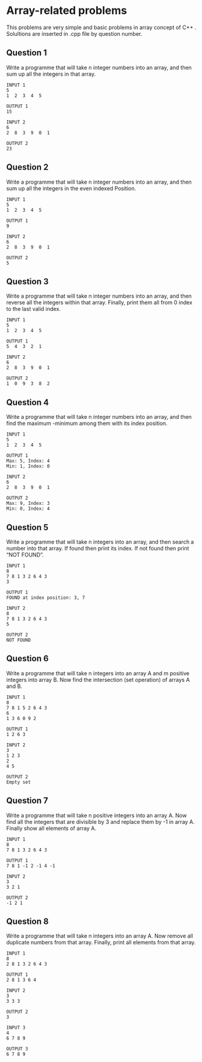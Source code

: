 
# Array-related problems
This problems are very simple and basic problems in array concept of C++ .
Solultions are inserted in .cpp file by question number. 


## Question 1

Write a programme that will take n integer numbers into an array, and then sum up all the integers in that array.

```
INPUT 1
5
1  2  3  4  5
```
```
OUTPUT 1
15
```
```
INPUT 2
6
2  8  3  9  0  1

```
```
OUTPUT 2
23
```


## Question 2

Write a programme that will take n integer numbers into an array, and then sum up all the integers in the even indexed Position. 

```
INPUT 1
5
1  2  3  4  5
```
```
OUTPUT 1 
9
```
```
INPUT 2
6
2  8  3  9  0  1
```
```
OUTPUT 2
5
```
## Question 3

Write a programme that will take n integer numbers into an array, and then reverse all the integers within that array. Finally, print them all from 0 index to the last valid index.

```
INPUT 1
5
1  2  3  4  5
```
```
OUTPUT 1 
5  4  3  2  1
```
```
INPUT 2
6
2  8  3  9  0  1
```
```
OUTPUT 2
1  0  9  3  8  2
```

## Question 4
Write a programme that will take n integer numbers into an array, and then find the maximum -minimum among them with its index position.

```
INPUT 1
5
1  2  3  4  5
```
```
OUTPUT 1 
Max: 5, Index: 4
Min: 1, Index: 0
```
```
INPUT 2
6
2  8  3  9  0  1
```
```
OUTPUT 2
Max: 9, Index: 3
Min: 0, Index: 4
```

## Question 5
Write a programme that will take n integers into an array, and then search a number into that array. If found then print its index. If not found then print “NOT FOUND”.
```
INPUT 1
8
7 8 1 3 2 6 4 3
3
```
```
OUTPUT 1 
FOUND at index position: 3, 7
```
```
INPUT 2
8
7 8 1 3 2 6 4 3
5
```
```
OUTPUT 2
NOT FOUND
```
## Question 6
Write a programme that will take n integers into an array A and m positive integers into array B. Now find the intersection (set operation) of arrays A and B.
```
INPUT 1
8
7 8 1 5 2 6 4 3
6
1 3 6 0 9 2
```
```
OUTPUT 1 
1 2 6 3
```
```
INPUT 2
3
1 2 3
2
4 5
```
```
OUTPUT 2
Empty set
```

## Question 7
Write a programme that will take n positive integers into an array A. Now find all the integers that are divisible by 3 and replace them by -1 in array A. Finally show all elements of array A.
```
INPUT 1
8
7 8 1 3 2 6 4 3
```
```
OUTPUT 1 
7 8 1 -1 2 -1 4 -1
```
```
INPUT 2
3
3 2 1
```
```
OUTPUT 2
-1 2 1
```
## Question 8
Write a programme that will take n integers into an array A. Now remove all duplicate numbers from that array. Finally, print all elements from that array. 
```
INPUT 1
8
2 8 1 3 2 6 4 3
```
```
OUTPUT 1 
2 8 1 3 6 4
```
```
INPUT 2
3
3 3 3
```
```
OUTPUT 2
3
```
```
INPUT 3
4
6 7 8 9
```
```
OUTPUT 3
6 7 8 9
```